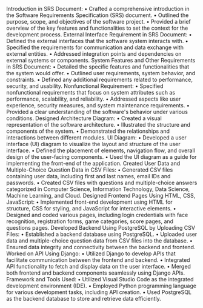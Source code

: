 Introduction in SRS Document:
•	Crafted a comprehensive introduction in the Software Requirements Specification (SRS) document.
•	Outlined the purpose, scope, and objectives of the software project.
•	Provided a brief overview of the key features and functionalities to set the context for the development process.
External Interface Requirement in SRS Document:
•	Defined the external interfaces that the software system interacts with.
•	Specified the requirements for communication and data exchange with external entities.
•	Addressed integration points and dependencies on external systems or components.
System Features and Other Requirements in SRS Document:
•	Detailed the specific features and functionalities that the system would offer.
•	Outlined user requirements, system behavior, and constraints.
•	Defined any additional requirements related to performance, security, and usability.
Nonfunctional Requirement:
•	Specified nonfunctional requirements that focus on system attributes such as performance, scalability, and reliability.
•	Addressed aspects like user experience, security measures, and system maintenance requirements.
•	Provided a clear understanding of the software's behavior under various conditions.
Designed Architecture Diagram:
•	Created a visual representation of the software architecture.
•	Illustrated the structure and components of the system.
•	Demonstrated the relationships and interactions between different modules.
UI Diagram:
•	Developed a user interface (UI) diagram to visualize the layout and structure of the user interface.
•	Defined the placement of elements, navigation flow, and overall design of the user-facing components.
•	Used the UI diagram as a guide for implementing the front-end of the application.
Created User Data and Multiple-Choice Question Data in CSV Files:
•	Generated CSV files containing user data, including first and last names, email IDs and passwords.
•	Created CSV files with questions and multiple-choice answers categorized in Computer Science, Information Technology, Data Science, Machine Learning, and Cloud.
Designed Frontend Pages Using HTML, CSS, JavaScript:
•	Implemented front-end development using HTML for structure, CSS for styling, and JavaScript for interactive elements.
•	Designed and coded various pages, including login credentials with face recognition, registration forms, game categories, score pages, and questions pages.
Developed Backend Using PostgreSQL by Uploading CSV Files:
•	Established a backend database using PostgreSQL.
•	Uploaded user data and multiple-choice question data from CSV files into the database.
•	Ensured data integrity and connectivity between the backend and frontend.
Worked on API Using Django:
•	Utilized Django to develop APIs that facilitate communication between the frontend and backend.
•	Integrated API functionality to fetch and display data on the user interface.
•	Merged both frontend and backend components seamlessly using Django APIs.
Framework and Tools Used:
•	Utilized Visual Studio Code as the integrated development environment (IDE).
•	Employed Python programming language for various development tasks, including API creation.
•	Used PostgreSQL as the backend database to store and retrieve data efficiently.

